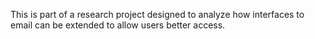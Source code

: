 This is part of a research project designed to analyze how interfaces to email can be extended to allow users better access.